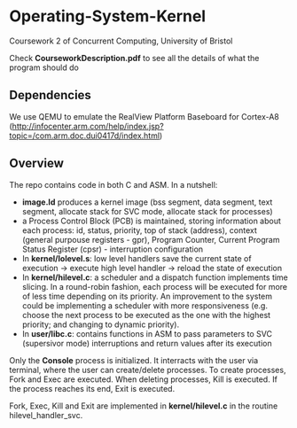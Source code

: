 # Operating-System-Kernel
Coursework 2 of Concurrent Computing, University of Bristol

Check **CourseworkDescription.pdf** to see all the details of what the program should do

## Dependencies

We use QEMU to emulate the RealView Platform Baseboard for Cortex-A8  
(http://infocenter.arm.com/help/index.jsp?topic=/com.arm.doc.dui0417d/index.html)

## Overview

The repo contains code in both C and ASM. In a nutshell:

*	**image.ld** produces a kernel image (bss segment, data segment, text segment, allocate stack for SVC mode, allocate stack for processes)
* a Process Control Block (PCB) is maintained, storing information about each process: id, status, priority, top of stack (address), context (general purpouse registers - gpr), Program Counter, Current Program Status Register (cpsr) - interruption configuration
*	In **kernel/lolevel.s**: low level handlers save the current state of execution -> execute high level handler -> reload the state of execution
*	In **kernel/hilevel.c**: a scheduler and a dispatch function implements time slicing. In a round-robin fashion, each process will be executed for more of less time depending on its priority. An improvement to the system could be implementing a scheduler with more responsiveness (e.g. choose the next process to be executed as the one with the highest priority; and changing to dynamic priority).
* In **user/libc.c**: contains functions in ASM to pass parameters to SVC (supersivor mode) interruptions and return values after its execution
	
Only the **Console** process is initialized. It interracts with the user via terminal, where the user can create/delete processes. To create processes, Fork and Exec are executed. When deleting processes, Kill is executed. If the process reaches its end, Exit is executed.   

Fork, Exec, Kill and Exit are implemented in **kernel/hilevel.c** in the routine hilevel_handler_svc.
